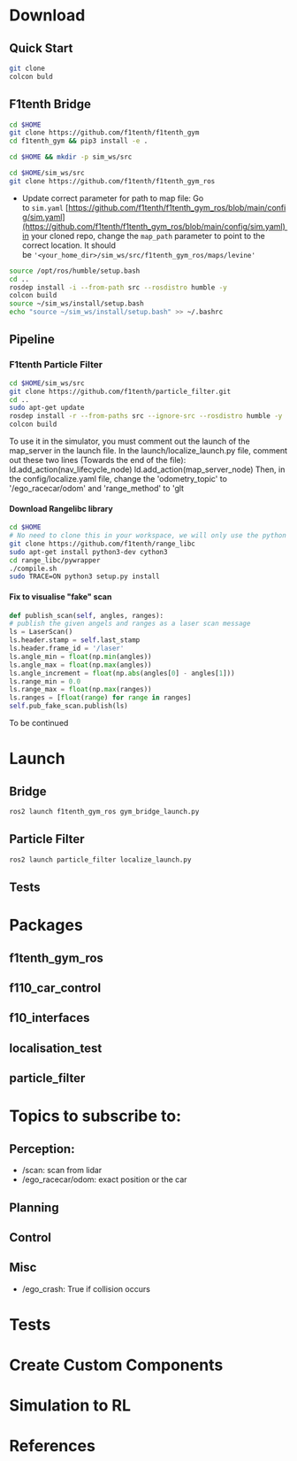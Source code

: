 # Download
## Quick Start
```bash
git clone
colcon buld
```
## F1tenth Bridge
```bash
cd $HOME
git clone https://github.com/f1tenth/f1tenth_gym
cd f1tenth_gym && pip3 install -e .

cd $HOME && mkdir -p sim_ws/src

cd $HOME/sim_ws/src
git clone https://github.com/f1tenth/f1tenth_gym_ros
```
- Update correct parameter for path to map file: Go to `sim.yaml` [https://github.com/f1tenth/f1tenth_gym_ros/blob/main/config/sim.yaml](https://github.com/f1tenth/f1tenth_gym_ros/blob/main/config/sim.yaml) in your cloned repo, change the `map_path` parameter to point to the correct location. It should be `'<your_home_dir>/sim_ws/src/f1tenth_gym_ros/maps/levine'`
```bash
source /opt/ros/humble/setup.bash
cd ..
rosdep install -i --from-path src --rosdistro humble -y
colcon build
source ~/sim_ws/install/setup.bash
echo "source ~/sim_ws/install/setup.bash" >> ~/.bashrc
```
## Pipeline 
### F1tenth Particle Filter
```bash
cd $HOME/sim_ws/src
git clone https://github.com/f1tenth/particle_filter.git
cd ..
sudo apt-get update
rosdep install -r --from-paths src --ignore-src --rosdistro humble -y
colcon build
```
To use it in the simulator, you must comment out the launch of the map_server in the launch file. In the launch/localize_launch.py ​​file, comment out these two lines (Towards the end of the file):
    ld.add_action(nav_lifecycle_node)
    ld.add_action(map_server_node)
Then, in the config/localize.yaml file, change the 'odometry_topic' to '/ego_racecar/odom' and 'range_method' to 'glt
#### Download Rangelibc library
```bash
cd $HOME
# No need to clone this in your workspace, we will only use the python wrapper
git clone https://github.com/f1tenth/range_libc
sudo apt-get install python3-dev cython3
cd range_libc/pywrapper
./compile.sh
sudo TRACE=ON python3 setup.py install
```
#### Fix to visualise "fake" scan

```python
def publish_scan(self, angles, ranges):
# publish the given angels and ranges as a laser scan message
ls = LaserScan()
ls.header.stamp = self.last_stamp
ls.header.frame_id = '/laser'
ls.angle_min = float(np.min(angles))
ls.angle_max = float(np.max(angles))
ls.angle_increment = float(np.abs(angles[0] - angles[1]))
ls.range_min = 0.0
ls.range_max = float(np.max(ranges))
ls.ranges = [float(range) for range in ranges]
self.pub_fake_scan.publish(ls)
```
To be continued

# Launch
## Bridge
```bash
ros2 launch f1tenth_gym_ros gym_bridge_launch.py
```
## Particle Filter
```bash
ros2 launch particle_filter localize_launch.py
```
## Tests
# Packages
## f1tenth_gym_ros
## f110_car_control
## f10_interfaces
## localisation_test
## particle_filter
# Topics to subscribe to:
## Perception:
- /scan: scan from lidar
- /ego_racecar/odom: exact position or the car
## Planning
## Control
## Misc
- /ego_crash: True if collision occurs

# Tests
## 
# Create Custom Components
# Simulation to RL
# References

